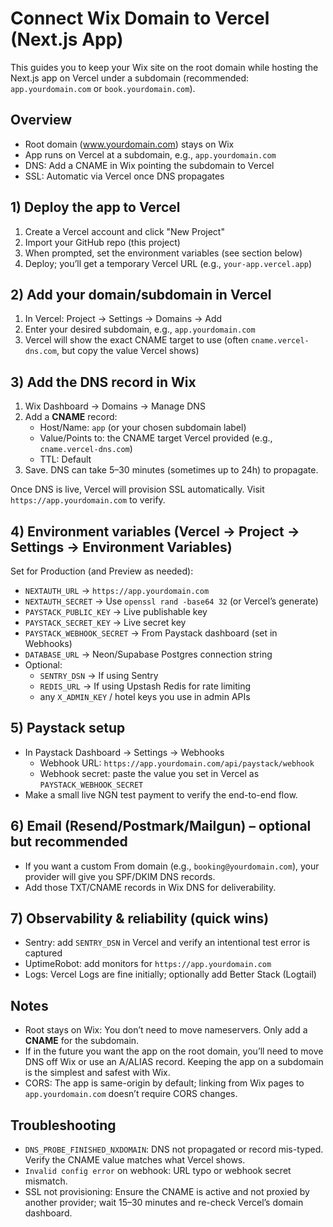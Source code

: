 # Connect Wix Domain to Vercel (Next.js App)

This guides you to keep your Wix site on the root domain while hosting the Next.js app on Vercel under a subdomain (recommended: `app.yourdomain.com` or `book.yourdomain.com`).

## Overview
- Root domain (www.yourdomain.com) stays on Wix
- App runs on Vercel at a subdomain, e.g., `app.yourdomain.com`
- DNS: Add a CNAME in Wix pointing the subdomain to Vercel
- SSL: Automatic via Vercel once DNS propagates

## 1) Deploy the app to Vercel
1. Create a Vercel account and click "New Project"
2. Import your GitHub repo (this project)
3. When prompted, set the environment variables (see section below)
4. Deploy; you’ll get a temporary Vercel URL (e.g., `your-app.vercel.app`)

## 2) Add your domain/subdomain in Vercel
1. In Vercel: Project → Settings → Domains → Add
2. Enter your desired subdomain, e.g., `app.yourdomain.com`
3. Vercel will show the exact CNAME target to use (often `cname.vercel-dns.com`, but copy the value Vercel shows)

## 3) Add the DNS record in Wix
1. Wix Dashboard → Domains → Manage DNS
2. Add a **CNAME** record:
   - Host/Name: `app` (or your chosen subdomain label)
   - Value/Points to: the CNAME target Vercel provided (e.g., `cname.vercel-dns.com`)
   - TTL: Default
3. Save. DNS can take 5–30 minutes (sometimes up to 24h) to propagate.

Once DNS is live, Vercel will provision SSL automatically. Visit `https://app.yourdomain.com` to verify.

## 4) Environment variables (Vercel → Project → Settings → Environment Variables)
Set for Production (and Preview as needed):
- `NEXTAUTH_URL` → `https://app.yourdomain.com`
- `NEXTAUTH_SECRET` → Use `openssl rand -base64 32` (or Vercel’s generate)
- `PAYSTACK_PUBLIC_KEY` → Live publishable key
- `PAYSTACK_SECRET_KEY` → Live secret key
- `PAYSTACK_WEBHOOK_SECRET` → From Paystack dashboard (set in Webhooks)
- `DATABASE_URL` → Neon/Supabase Postgres connection string
- Optional:
  - `SENTRY_DSN` → If using Sentry
  - `REDIS_URL` → If using Upstash Redis for rate limiting
  - any `X_ADMIN_KEY` / hotel keys you use in admin APIs

## 5) Paystack setup
- In Paystack Dashboard → Settings → Webhooks
  - Webhook URL: `https://app.yourdomain.com/api/paystack/webhook`
  - Webhook secret: paste the value you set in Vercel as `PAYSTACK_WEBHOOK_SECRET`
- Make a small live NGN test payment to verify the end-to-end flow.

## 6) Email (Resend/Postmark/Mailgun) – optional but recommended
- If you want a custom From domain (e.g., `booking@yourdomain.com`), your provider will give you SPF/DKIM DNS records.
- Add those TXT/CNAME records in Wix DNS for deliverability.

## 7) Observability & reliability (quick wins)
- Sentry: add `SENTRY_DSN` in Vercel and verify an intentional test error is captured
- UptimeRobot: add monitors for `https://app.yourdomain.com`
- Logs: Vercel Logs are fine initially; optionally add Better Stack (Logtail)

## Notes
- Root stays on Wix: You don’t need to move nameservers. Only add a **CNAME** for the subdomain.
- If in the future you want the app on the root domain, you’ll need to move DNS off Wix or use an A/ALIAS record. Keeping the app on a subdomain is the simplest and safest with Wix.
- CORS: The app is same-origin by default; linking from Wix pages to `app.yourdomain.com` doesn’t require CORS changes.

## Troubleshooting
- `DNS_PROBE_FINISHED_NXDOMAIN`: DNS not propagated or record mis-typed. Verify the CNAME value matches what Vercel shows.
- `Invalid config error` on webhook: URL typo or webhook secret mismatch.
- SSL not provisioning: Ensure the CNAME is active and not proxied by another provider; wait 15–30 minutes and re-check Vercel’s domain dashboard.
